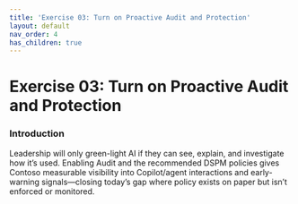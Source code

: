 ```yaml
---
title: 'Exercise 03: Turn on Proactive Audit and Protection'
layout: default
nav_order: 4
has_children: true
---
```


# Exercise 03: Turn on Proactive Audit and Protection

### Introduction
Leadership will only green-light AI if they can see, explain, and investigate how it’s used. Enabling Audit and the recommended DSPM policies gives Contoso measurable visibility into Copilot/agent interactions and early-warning signals—closing today’s gap where policy exists on paper but isn’t enforced or monitored.